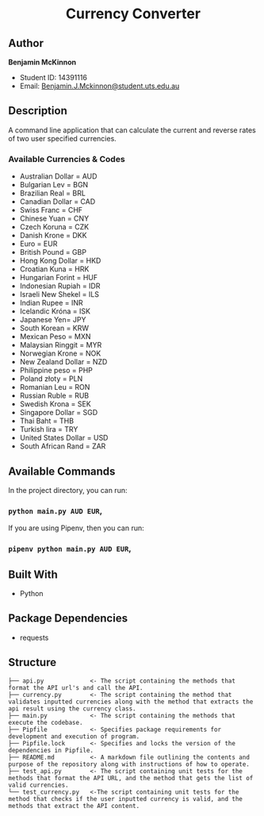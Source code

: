 <h1 align="center">Currency Converter </h1>

## Author

**Benjamin McKinnon**

- Student ID: 14391116
- Email: Benjamin.J.Mckinnon@student.uts.edu.au

## Description
A command line application that can calculate the current and reverse rates of two user specified  currencies.

### Available Currencies & Codes
* Australian Dollar = AUD
* Bulgarian Lev = BGN
* Brazilian Real = BRL
* Canadian Dollar = CAD
* Swiss Franc = CHF
* Chinese Yuan = CNY
* Czech Koruna = CZK
* Danish Krone = DKK
* Euro = EUR
* British Pound = GBP
* Hong Kong Dollar = HKD
* Croatian Kuna = HRK
* Hungarian Forint = HUF
* Indonesian Rupiah = IDR
* Israeli New Shekel  = ILS
* Indian Rupee = INR
* Icelandic Króna = ISK
* Japanese Yen= JPY
* South Korean = KRW
* Mexican Peso = MXN
* Malaysian Ringgit = MYR
* Norwegian Krone = NOK
* New Zealand Dollar = NZD
* Philippine peso = PHP
* Poland złoty = PLN
* Romanian Leu = RON
* Russian Ruble = RUB
* Swedish Krona = SEK
* Singapore Dollar = SGD
* Thai Baht = THB
* Turkish lira = TRY
* United States Dollar = USD
* South African Rand  = ZAR

## Available Commands

In the project directory, you can run:

### `python main.py AUD EUR`,

If you are using Pipenv, then you can run:

### `pipenv python main.py AUD EUR`,

## Built With

- Python

## Package Dependencies

- requests

## Structure

    ├── api.py             <- The script containing the methods that format the API url's and call the API.
    ├── currency.py        <- The script containing the method that validates inputted currencies along with the method that extracts the api result using the currency class.
    ├── main.py            <- The script containing the methods that execute the codebase.
    ├── Pipfile            <- Specifies package requirements for development and execution of program.
    ├── Pipfile.lock       <- Specifies and locks the version of the dependencies in Pipfile.
    ├── README.md          <- A markdown file outlining the contents and purpose of the repository along with instructions of how to operate.
    ├── test_api.py        <- The script containing unit tests for the methods that format the API URL, and the method that gets the list of valid currencies.
    └── test_currency.py   <-The script containing unit tests for the method that checks if the user inputted currency is valid, and the methods that extract the API content.
